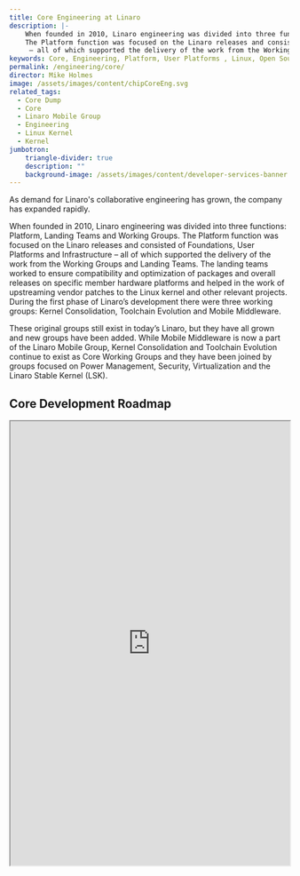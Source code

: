 ```yaml
---
title: Core Engineering at Linaro
description: |-
    When founded in 2010, Linaro engineering was divided into three functions - Platform, Landing Teams and Working Groups. 
    The Platform function was focused on the Linaro releases and consisted of Foundations, User Platforms and Infrastructure
     – all of which supported the delivery of the work from the Working Groups and Landing Teams.
keywords: Core, Engineering, Platform, User Platforms , Linux, Open Source, hardware platforms, upstreaming, Linux kernel, Toolchain, Mobile Middleware
permalink: /engineering/core/
director: Mike Holmes
image: /assets/images/content/chipCoreEng.svg
related_tags:
  - Core Dump
  - Core
  - Linaro Mobile Group
  - Engineering
  - Linux Kernel
  - Kernel
jumbotron:
    triangle-divider: true
    description: ""
    background-image: /assets/images/content/developer-services-banner.jpg
---
```

As demand for Linaro's collaborative engineering has grown, the company has expanded rapidly.

When founded in 2010, Linaro engineering was divided into three functions: Platform, Landing Teams and Working Groups. The Platform function was focused on the Linaro releases and consisted of Foundations, User Platforms and Infrastructure – all of which supported the delivery of the work from the Working Groups and Landing Teams. The landing teams worked to ensure compatibility and optimization of packages and overall releases on specific member hardware platforms and helped in the work of upstreaming vendor patches to the Linux kernel and other relevant projects. During the first phase of Linaro’s development there were three working groups: Kernel Consolidation, Toolchain Evolution and Mobile Middleware.

These original groups still exist in today’s Linaro, but they have all grown and new groups have been added. While Mobile Middleware is now a part of the Linaro Mobile Group, Kernel Consolidation and Toolchain Evolution continue to exist as Core Working Groups and they have been joined by groups focused on Power Management, Security, Virtualization and the Linaro Stable Kernel (LSK).

## Core Development Roadmap

<iframe src="https://eu.roadmunk.com/publish/aa3dadfda2f77f43c539cc853246a801be9858b1" width="100%" height="800px"></iframe>